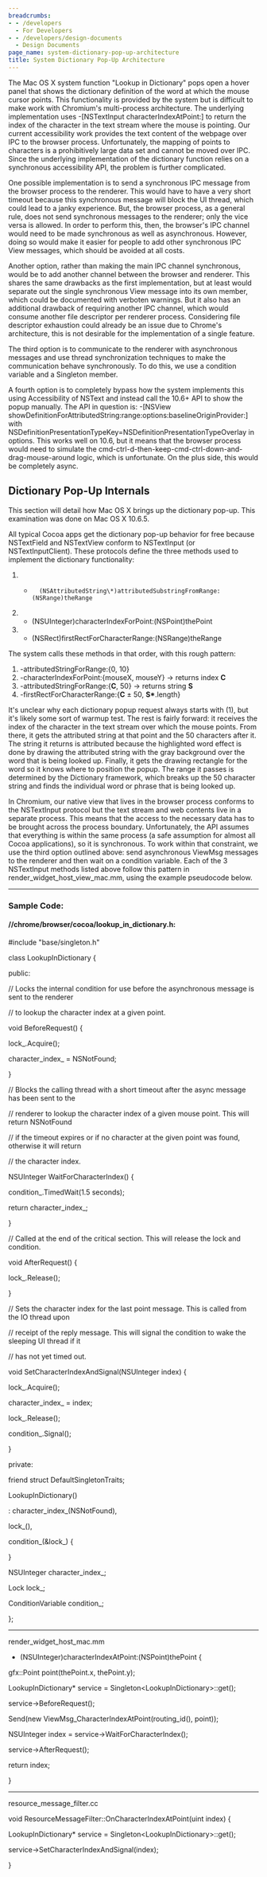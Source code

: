 ```yaml
---
breadcrumbs:
- - /developers
  - For Developers
- - /developers/design-documents
  - Design Documents
page_name: system-dictionary-pop-up-architecture
title: System Dictionary Pop-Up Architecture
---
```


The Mac OS X system function "Lookup in Dictionary" pops open a hover panel that
shows the dictionary definition of the word at which the mouse cursor points.
This functionality is provided by the system but is difficult to make work with
Chromium's multi-process architecture. The underlying implementation uses
-\[NSTextInput characterIndexAtPoint:\] to return the index of the character in
the text stream where the mouse is pointing. Our current accessibility work
provides the text content of the webpage over IPC to the browser process.
Unfortunately, the mapping of points to characters is a prohibitively large data
set and cannot be moved over IPC. Since the underlying implementation of the
dictionary function relies on a synchronous accessibility API, the problem is
further complicated.

One possible implementation is to send a synchronous IPC message from the
browser process to the renderer. This would have to have a very short timeout
because this synchronous message will block the UI thread, which could lead to a
janky experience. But, the browser process, as a general rule, does not send
synchronous messages to the renderer; only the vice versa is allowed. In order
to perform this, then, the browser's IPC channel would need to be made
synchronous as well as asynchronous. However, doing so would make it easier for
people to add other synchronous IPC View messages, which should be avoided at
all costs.

Another option, rather than making the main IPC channel synchronous, would be to
add another channel between the browser and renderer. This shares the same
drawbacks as the first implementation, but at least would separate out the
single synchronous View message into its own member, which could be documented
with verboten warnings. But it also has an additional drawback of requiring
another IPC channel, which would consume another file descriptor per renderer
process. Considering file descriptor exhaustion could already be an issue due to
Chrome's architecture, this is not desirable for the implementation of a single
feature.

The third option is to communicate to the renderer with asynchronous messages
and use thread synchronization techniques to make the communication behave
synchronously. To do this, we use a condition variable and a Singleton member.

A fourth option is to completely bypass how the system implements this using
Accessibility of NSText and instead call the 10.6+ API to show the popup
manually. The API in question is: -\[NSView
showDefinitionForAttributedString:range:options:baselineOriginProvider:\] with
NSDefinitionPresentationTypeKey=NSDefinitionPresentationTypeOverlay in options.
This works well on 10.6, but it means that the browser process would need to
simulate the cmd-ctrl-d-then-keep-cmd-ctrl-down-and-drag-mouse-around logic,
which is unfortunate. On the plus side, this would be completely async.

## Dictionary Pop-Up Internals

This section will detail how Mac OS X brings up the dictionary pop-up. This
examination was done on Mac OS X 10.6.5.

All typical Cocoa apps get the dictionary pop-up behavior for free because
NSTextField and NSTextView conform to NSTextInput (or NSTextInputClient). These
protocols define the three methods used to implement the dictionary
functionality:

1.  -
            (NSAttributedString\*)attributedSubstringFromRange:(NSRange)theRange
2.  - (NSUInteger)characterIndexForPoint:(NSPoint)thePoint
3.  - (NSRect)firstRectForCharacterRange:(NSRange)theRange

The system calls these methods in that order, with this rough pattern:

1.  -attributedStringForRange:{0, 10}
2.  -characterIndexForPoint:{mouseX, mouseY} → returns index **C**
3.  -attributedStringForRange:{**C**, 50} → returns string **S**
4.  -firstRectForCharacterRange:{**C** ± 50, **S\***.length}

It's unclear why each dictionary popup request always starts with (1), but it's
likely some sort of warmup test. The rest is fairly forward: it receives the
index of the character in the text stream over which the mouse points. From
there, it gets the attributed string at that point and the 50 characters after
it. The string it returns is attributed because the highlighted word effect is
done by drawing the attributed string with the gray background over the word
that is being looked up. Finally, it gets the drawing rectangle for the word so
it knows where to position the popup. The range it passes is determined by the
Dictionary framework, which breaks up the 50 character string and finds the
individual word or phrase that is being looked up.

In Chromium, our native view that lives in the browser process conforms to the
NSTextInput protocol but the text stream and web contents live in a separate
process. This means that the access to the necessary data has to be brought
across the process boundary. Unfortunately, the API assumes that everything is
within the same process (a safe assumption for almost all Cocoa applications),
so it is synchronous. To work within that constraint, we use the third option
outlined above: send asynchronous ViewMsg messages to the renderer and then wait
on a condition variable. Each of the 3 NSTextInput methods listed above follow
this pattern in render_widget_host_view_mac.mm, using the example pseudocode
below.

---

### Sample Code:

#### //chrome/browser/cocoa/lookup_in_dictionary.h:

#include "base/singleton.h"

class LookupInDictionary {

public:

// Locks the internal condition for use before the asynchronous message is sent
to the renderer

// to lookup the character index at a given point.

void BeforeRequest() {

lock_.Acquire();

character_index_ = NSNotFound;

}

// Blocks the calling thread with a short timeout after the async message has
been sent to the

// renderer to lookup the character index of a given mouse point. This will
return NSNotFound

// if the timeout expires or if no character at the given point was found,
otherwise it will return

// the character index.

NSUInteger WaitForCharacterIndex() {

condition_.TimedWait(1.5 seconds);

return character_index_;

}

// Called at the end of the critical section. This will release the lock and
condition.

void AfterRequest() {

lock_.Release();

}

// Sets the character index for the last point message. This is called from the
IO thread upon

// receipt of the reply message. This will signal the condition to wake the
sleeping UI thread if it

// has not yet timed out.

void SetCharacterIndexAndSignal(NSUInteger index) {

lock_.Acquire();

character_index_ = index;

lock_.Release();

condition_.Signal();

}

private:

friend struct DefaultSingletonTraits;

LookupInDictionary()

: character_index_(NSNotFound),

lock_(),

condition_(&lock_) {

}

NSUInteger character_index_;

Lock lock_;

ConditionVariable condition_;

};

---

render_widget_host_mac.mm

- (NSUInteger)characterIndexAtPoint:(NSPoint)thePoint {

gfx::Point point(thePoint.x, thePoint.y);

LookupInDictionary\* service = Singleton&lt;LookupInDictionary&gt;::get();

service-&gt;BeforeRequest();

Send(new ViewMsg_CharacterIndexAtPoint(routing_id(), point));

NSUInteger index = service-&gt;WaitForCharacterIndex();

service-&gt;AfterRequest();

return index;

}

---

resource_message_filter.cc

void ResourceMessageFilter::OnCharacterIndexAtPoint(uint index) {

LookupInDictionary\* service = Singleton&lt;LookupInDictionary&gt;::get();

service-&gt;SetCharacterIndexAndSignal(index);

}
